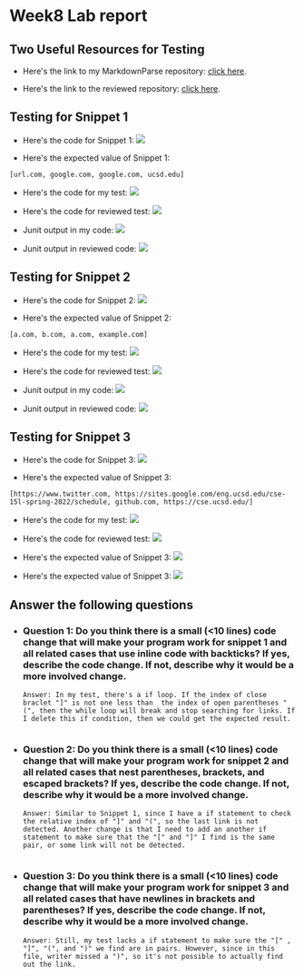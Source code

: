 # Week8  Lab report

## Two Useful Resources for Testing
* Here's the link to my MarkdownParse repository: [click here](https://github.com/ejoa27/markdown-parser.git).

* Here's the link to the reviewed repository: [click here](https://github.com/FishInAZ/makrdown-parse-own.git).

## Testing for Snippet 1
* Here's the code for Snippet 1:
![](Code-for-Snippet-1.png)

* Here's the expected value of Snippet 1:
```
[url.com, google.com, google.com, ucsd.edu]
```

* Here's the code for my test:
![](Test-Code-for-Snippet-1-My.png)

* Here's the code for reviewed test:
![](Test-Code-for-Snippet-1-Others.png)

* Junit output in my code:
![](Test-Result-for-Snippet-1-My.png)

* Junit output in reviewed code:
![](Test-Result-for-Snippet-1-Others.png)

## Testing for Snippet 2
* Here's the code for Snippet 2:
![](Code-for-Snippet-2.png)

* Here's the expected value of Snippet 2:
```
[a.com, b.com, a.com, example.com]
```

* Here's the code for my test:
![](Test-Code-for-Snippet-2-My.png)

* Here's the code for reviewed test:
![](Test-Code-for-Snippet-2-Others.png)

* Junit output in my code:
![](Test-Result-for-Snippet-2-My.png)

* Junit output in reviewed code:
![](Test-Result-for-Snippet-2-Others.png)



## Testing for Snippet 3
* Here's the code for Snippet 3:
![](Code-for-Snippet-3.png)

* Here's the expected value of Snippet 3:
```
[https://www.twitter.com, https://sites.google.com/eng.ucsd.edu/cse-15l-spring-2022/schedule, github.com, https://cse.ucsd.edu/]
```

* Here's the code for my test:
![](Test-Code-for-Snippet-3-My.png)

* Here's the code for reviewed test:
![](Test-Code-for-Snippet-3-Others.png)

* Here's the expected value of Snippet 3:
![](Test-Result-for-Snippet-3-My.png)

* Here's the expected value of Snippet 3:
![](Test-Result-for-Snippet-3-Others.png)

## Answer the following questions
* ### Question 1: Do you think there is a small (<10 lines) code change that will make your program work for snippet 1 and all related cases that use inline code with backticks? If yes, describe the code change. If not, describe why it would be a more involved change. 
    ```
    Answer: In my test, there's a if loop. If the index of close braclet "]" is not one less than  the index of open parentheses "(", then the while loop will break and stop searching for links. If I delete this if condition, then we could get the expected result.


* ### Question 2: Do you think there is a small (<10 lines) code change that will make your program work for snippet 2 and all related cases that nest parentheses, brackets, and escaped brackets? If yes, describe the code change. If not, describe why it would be a more involved change.

    ```
    Answer: Similar to Snippet 1, since I have a if statement to check the relative index of "]" and "(", so the last link is not detected. Another change is that I need to add an another if statement to make sure that the "[" and "]" I find is the same pair, or some link will not be detected. 


* ### Question 3: Do you think there is a small (<10 lines) code change that will make your program work for snippet 3 and all related cases that have newlines in brackets and parentheses? If yes, describe the code change. If not, describe why it would be a more involved change.

    ```
    Answer: Still, my test lacks a if statement to make sure the "[" , "]", "(", and ")" we find are in pairs. However, since in this file, writer missed a ")", so it's not possible to actually find out the link.





